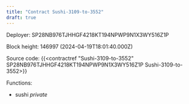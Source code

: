 ```yaml
---
title: "Contract Sushi-3109-to-3552"
draft: true
---
```

Deployer: SP28NB976TJHHGF4218KT194NPWP9N1X3WY516Z1P


 



Block height: 146997 (2024-04-19T18:01:40.000Z)

Source code: {{<contractref "Sushi-3109-to-3552" SP28NB976TJHHGF4218KT194NPWP9N1X3WY516Z1P Sushi-3109-to-3552>}}

Functions:

* sushi _private_
